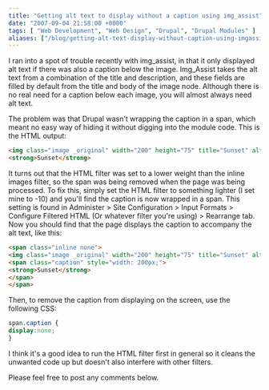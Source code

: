 ```yaml
---
title: "Getting alt text to display without a caption using img_assist"
date: "2007-09-04 21:58:00 +0000"
tags: [ "Web Development", "Web Design", "Drupal", "Drupal Modules" ]
aliases: ["/blog/getting-alt-text-display-without-caption-using-imgassist"]
---
```

I ran into a spot of trouble recently with img_assist, in that it only displayed alt text if there was also a caption below the image. Img_Assist takes the alt text from a combination of the title and description, and these fields are filled by default from the title and body of the image node. Although there is no real need for a caption below each image, you will almost always need alt text.

The problem was that Drupal wasn't wrapping the caption in a span, which meant no easy way of hiding it without digging into the module code. This is the HTML output:

```html
<img class="image _original" width="200" height="75" title="Sunset" alt="Sunset" src="http://example.com/files/images/sunset.jpg"/>
<strong>Sunset</strong>
```

<!--more-->

It turns out that the HTML filter was set to a lower weight than the inline images filter, so the span was being removed when the page was being processed. To fix this, simply set the HTML filter to something lighter (I set mine to -10) and you'll find the caption is now wrapped in a span. This setting is found in Administer > Site Configuration > Input Formats > Configure Filtered HTML (Or whatever filter you're using) > Rearrange tab. Now you should find that the page displays the caption to accompany the alt text, like this:

```html
<span class="inline none">
<img class="image _original" width="200" height="75" title="Sunset" alt="Sunset"  src="http://example.com/files/images/sunset.jpg"/>
<span class="caption" style="width: 200px;">
<strong>Sunset</strong>
</span>
</span> 
```

Then, to remove the caption from displaying on the screen, use the following CSS:

```css
span.caption {
display:none;
}
```
I think it's a good idea to run the HTML filter first in general so it cleans the unwanted code up but doesn't also interfere with other filters.

Please feel free to post any comments below.